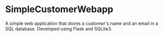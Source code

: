 # SimpleCustomerWebapp
A simple web application that stores a customer's name and an email in a SQL database. Developed using Flask and SQLite3.
